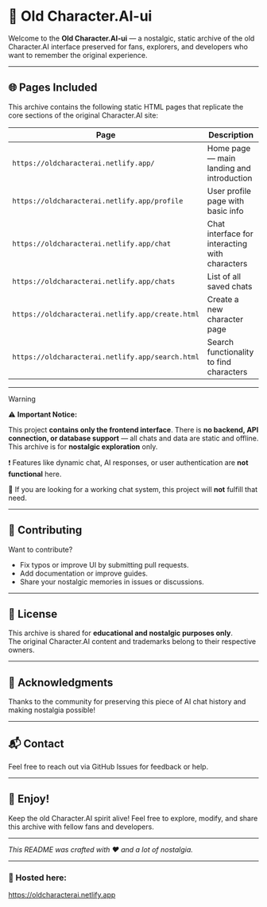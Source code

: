 # 🚀 Old Character.AI-ui 

Welcome to the **Old Character.AI-ui** — a nostalgic, static archive of the old Character.AI interface preserved for fans, explorers, and developers who want to remember the original experience.

---

## 🌐 Pages Included

This archive contains the following static HTML pages that replicate the core sections of the original Character.AI site:

| Page           | Description                               |
| -------------- | --------------------------------------- |
| `https://oldcharacterai.netlify.app/`   | Home page — main landing and introduction |
| `https://oldcharacterai.netlify.app/profile` | User profile page with basic info       |
| `https://oldcharacterai.netlify.app/chat`    | Chat interface for interacting with characters |
| `https://oldcharacterai.netlify.app/chats`   | List of all saved chats                  |
| `https://oldcharacterai.netlify.app/create.html`  | Create a new character page              |
| `https://oldcharacterai.netlify.app/search.html`  | Search functionality to find characters |

---

> [!WARNING]
>  
> ⚠️ **Important Notice:**  
>  
> This project **contains only the frontend interface**. There is **no backend, API connection, or database support** — all chats and data are static and offline. This archive is for **nostalgic exploration** only.  
>  
> ❗ Features like dynamic chat, AI responses, or user authentication are **not functional** here.  
>  
> 🔄 If you are looking for a working chat system, this project will **not** fulfill that need.

---

## 🤝 Contributing

Want to contribute?

- Fix typos or improve UI by submitting pull requests.  
- Add documentation or improve guides.  
- Share your nostalgic memories in issues or discussions.

---

## 📝 License

This archive is shared for **educational and nostalgic purposes only**.  
The original Character.AI content and trademarks belong to their respective owners.

---

## 🙌 Acknowledgments

Thanks to the community for preserving this piece of AI chat history and making nostalgia possible!  

---

## 📬 Contact

Feel free to reach out via GitHub Issues for feedback or help.

---

## 🎉 Enjoy!

Keep the old Character.AI spirit alive! Feel free to explore, modify, and share this archive with fellow fans and developers.

---

*This README was crafted with ❤️ and a lot of nostalgia.*

---

### 📎 Hosted here:  
https://oldcharacterai.netlify.app
